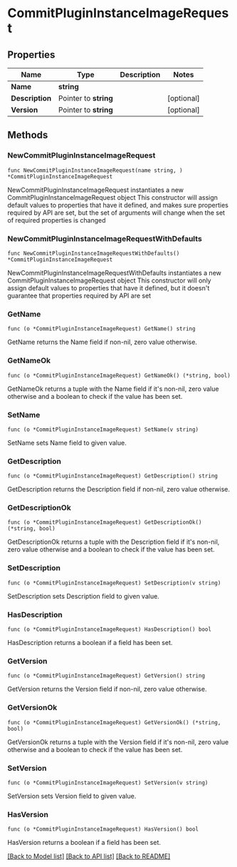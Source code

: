 # CommitPluginInstanceImageRequest

## Properties

Name | Type | Description | Notes
------------ | ------------- | ------------- | -------------
**Name** | **string** |  | 
**Description** | Pointer to **string** |  | [optional] 
**Version** | Pointer to **string** |  | [optional] 

## Methods

### NewCommitPluginInstanceImageRequest

`func NewCommitPluginInstanceImageRequest(name string, ) *CommitPluginInstanceImageRequest`

NewCommitPluginInstanceImageRequest instantiates a new CommitPluginInstanceImageRequest object
This constructor will assign default values to properties that have it defined,
and makes sure properties required by API are set, but the set of arguments
will change when the set of required properties is changed

### NewCommitPluginInstanceImageRequestWithDefaults

`func NewCommitPluginInstanceImageRequestWithDefaults() *CommitPluginInstanceImageRequest`

NewCommitPluginInstanceImageRequestWithDefaults instantiates a new CommitPluginInstanceImageRequest object
This constructor will only assign default values to properties that have it defined,
but it doesn't guarantee that properties required by API are set

### GetName

`func (o *CommitPluginInstanceImageRequest) GetName() string`

GetName returns the Name field if non-nil, zero value otherwise.

### GetNameOk

`func (o *CommitPluginInstanceImageRequest) GetNameOk() (*string, bool)`

GetNameOk returns a tuple with the Name field if it's non-nil, zero value otherwise
and a boolean to check if the value has been set.

### SetName

`func (o *CommitPluginInstanceImageRequest) SetName(v string)`

SetName sets Name field to given value.


### GetDescription

`func (o *CommitPluginInstanceImageRequest) GetDescription() string`

GetDescription returns the Description field if non-nil, zero value otherwise.

### GetDescriptionOk

`func (o *CommitPluginInstanceImageRequest) GetDescriptionOk() (*string, bool)`

GetDescriptionOk returns a tuple with the Description field if it's non-nil, zero value otherwise
and a boolean to check if the value has been set.

### SetDescription

`func (o *CommitPluginInstanceImageRequest) SetDescription(v string)`

SetDescription sets Description field to given value.

### HasDescription

`func (o *CommitPluginInstanceImageRequest) HasDescription() bool`

HasDescription returns a boolean if a field has been set.

### GetVersion

`func (o *CommitPluginInstanceImageRequest) GetVersion() string`

GetVersion returns the Version field if non-nil, zero value otherwise.

### GetVersionOk

`func (o *CommitPluginInstanceImageRequest) GetVersionOk() (*string, bool)`

GetVersionOk returns a tuple with the Version field if it's non-nil, zero value otherwise
and a boolean to check if the value has been set.

### SetVersion

`func (o *CommitPluginInstanceImageRequest) SetVersion(v string)`

SetVersion sets Version field to given value.

### HasVersion

`func (o *CommitPluginInstanceImageRequest) HasVersion() bool`

HasVersion returns a boolean if a field has been set.


[[Back to Model list]](../README.md#documentation-for-models) [[Back to API list]](../README.md#documentation-for-api-endpoints) [[Back to README]](../README.md)


